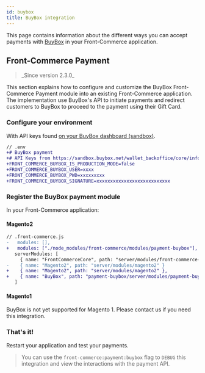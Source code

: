 ```yaml
---
id: buybox
title: BuyBox integration
---
```


This page contains information about the different ways you can accept payments with [BuyBox](https://www.buybox.net/) in your Front-Commerce application.

## Front-Commerce Payment

<blockquote class="feature--new">
_Since version 2.3.0_
</blockquote>

This section explains how to configure and customize the BuyBox Front-Commerce Payment module into an existing Front-Commerce application. The implementation use BuyBox's API to initiate payments and redirect customers to BuyBox to proceed to the payment using their Gift Card.

### Configure your environment

With API keys found [on your BuyBox dashboard (sandbox)](https://sandbox.buybox.net/wallet_backoffice/core/infos.php).

```diff
// .env
+# BuyBox payment
+# API Keys from https://sandbox.buybox.net/wallet_backoffice/core/infos.php
+FRONT_COMMERCE_BUYBOX_IS_PRODUCTION_MODE=false
+FRONT_COMMERCE_BUYBOX_USER=xxxx
+FRONT_COMMERCE_BUYBOX_PWD=xxxxxxxxx
+FRONT_COMMERCE_BUYBOX_SIGNATURE=xxxxxxxxxxxxxxxxxxxxxxxxxxx
```

### Register the BuyBox payment module

In your Front-Commerce application:

#### Magento2

```diff
// .front-commerce.js
-   modules: [],
+   modules: ["./node_modules/front-commerce/modules/payment-buybox"],
   serverModules: [
     { name: "FrontCommerceCore", path: "server/modules/front-commerce-core" },
-    { name: "Magento2", path: "server/modules/magento2" }
+    { name: "Magento2", path: "server/modules/magento2" },
+    { name: "BuyBox", path: "payment-buybox/server/modules/payment-buybox" }
   ]
```

#### Magento1

BuyBox is not yet supported for Magento 1. Please contact us if you need this integration.

### That's it!

Restart your application and test your payments.

> You can use the `front-commerce:payment:buybox` flag to `DEBUG` this integration and view the interactions with the payment API.